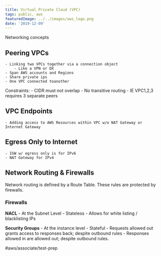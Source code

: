 ```yaml
---
title: Virtual Private Cloud (VPC)
tags: public, aws
featuredImage: ../../images/aws_logo.png
date: '2019-12-09'
---
```


Networking concepts

## Peering VPCs
	- Linking two VPCs together via a connection object
		- Like a VPN or DX
	- Span AWS accounts and Regions
	- Share private ips
	- One VPC connected toanother

Constraints: 
	- CIDR must not overlap
	- No transitive routing
		- IE VPC1,2,3 requires 3 separate peers

## VPC Endpoints 
	- Adding access to AWS Resources within VPC w/o NAT Gateway or Internet Gateway

## Egress Only to Internet
	- IGW w/ egress only is for IPv6
	- NAT Gateway for IPv4

## Network Routing & Firewalls
Network routing is defined by a Route Table. These rules are protected by firewalls.

### Firewalls
**NACL**
	- At the Subnet Level
	- Stateless
	- Allows for white listing / blacklisting IPs

**Security Groups**
	- At the instance level
	- Stateful
		- Requests allowed out grants access to responses back; despite outbound rules
		- Responses allowed in are allowed out; despite outbound rules.

#aws/associate/test-prep